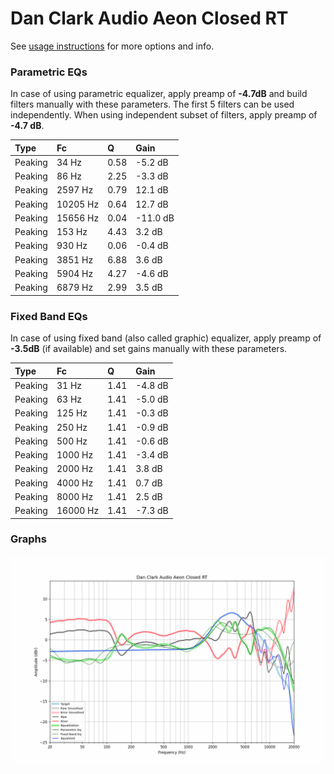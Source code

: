 # Dan Clark Audio Aeon Closed RT
See [usage instructions](https://github.com/jaakkopasanen/AutoEq#usage) for more options and info.

### Parametric EQs
In case of using parametric equalizer, apply preamp of **-4.7dB** and build filters manually
with these parameters. The first 5 filters can be used independently.
When using independent subset of filters, apply preamp of **-4.7 dB**.

| Type    | Fc       |    Q | Gain     |
|:--------|:---------|:-----|:---------|
| Peaking | 34 Hz    | 0.58 | -5.2 dB  |
| Peaking | 86 Hz    | 2.25 | -3.3 dB  |
| Peaking | 2597 Hz  | 0.79 | 12.1 dB  |
| Peaking | 10205 Hz | 0.64 | 12.7 dB  |
| Peaking | 15656 Hz | 0.04 | -11.0 dB |
| Peaking | 153 Hz   | 4.43 | 3.2 dB   |
| Peaking | 930 Hz   | 0.06 | -0.4 dB  |
| Peaking | 3851 Hz  | 6.88 | 3.6 dB   |
| Peaking | 5904 Hz  | 4.27 | -4.6 dB  |
| Peaking | 6879 Hz  | 2.99 | 3.5 dB   |

### Fixed Band EQs
In case of using fixed band (also called graphic) equalizer, apply preamp of **-3.5dB**
(if available) and set gains manually with these parameters.

| Type    | Fc       |    Q | Gain    |
|:--------|:---------|:-----|:--------|
| Peaking | 31 Hz    | 1.41 | -4.8 dB |
| Peaking | 63 Hz    | 1.41 | -5.0 dB |
| Peaking | 125 Hz   | 1.41 | -0.3 dB |
| Peaking | 250 Hz   | 1.41 | -0.9 dB |
| Peaking | 500 Hz   | 1.41 | -0.6 dB |
| Peaking | 1000 Hz  | 1.41 | -3.4 dB |
| Peaking | 2000 Hz  | 1.41 | 3.8 dB  |
| Peaking | 4000 Hz  | 1.41 | 0.7 dB  |
| Peaking | 8000 Hz  | 1.41 | 2.5 dB  |
| Peaking | 16000 Hz | 1.41 | -7.3 dB |

### Graphs
![](./Dan%20Clark%20Audio%20Aeon%20Closed%20RT.png)